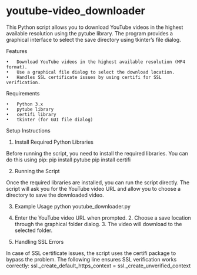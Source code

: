 # youtube-video_downloader
This Python script allows you to download YouTube videos in the highest available resolution using the pytube library. The program provides a graphical interface to select the save directory using tkinter’s file dialog.

Features

	•	Download YouTube videos in the highest available resolution (MP4 format).
	•	Use a graphical file dialog to select the download location.
	•	Handles SSL certificate issues by using certifi for SSL verification.

Requirements

	•	Python 3.x
	•	pytube library
	•	certifi library
	•	tkinter (for GUI file dialog)

Setup Instructions

1. Install Required Python Libraries

Before running the script, you need to install the required libraries. You can do this using pip:
pip install pytube
pip install certifi

2. Running the Script

Once the required libraries are installed, you can run the script directly. The script will ask you for the YouTube video URL and allow you to choose a directory to save the downloaded video.

3. Example Usage
   python youtube_downloader.py

1.	Enter the YouTube video URL when prompted.
	2.	Choose a save location through the graphical folder dialog.
	3.	The video will download to the selected folder.

4. Handling SSL Errors

In case of SSL certificate issues, the script uses the certifi package to bypass the problem. The following line ensures SSL verification works correctly:
ssl._create_default_https_context = ssl._create_unverified_context
